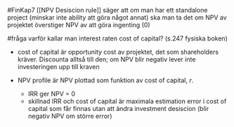 #FinKap7
[[NPV Desiscion rule]] säger att om man har ett standalone project (minskar inte ability att göra något annat) ska man ta det om NPV av projektet överstiger NPV av att göra ingenting (0)

#fråga varför kallar man interest raten cost of capital? (s.247 fysiska boken)
- cost of capital är opportunity cost av projektet, det som shareholders kräver. Discounta alltså till den; om NPV blir negativ lever inte investeringen upp till kraven

- NPV profile är NPV plottad som funktion av cost of capital, $r$.
	- IRR ger NPV = 0
	- skillnad IRR och cost of capital är maximala estimation error i cost of capital som får finnas utan att ändra investment desiscion (blir negativ NPV om större error)
